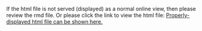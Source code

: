 If the html file is not served (displayed) as a normal online view, then please review the rmd file. 
Or please click the link to view the html file:
[Properly-displayed html file can be shown here.](https://rpubs.com/zhiyil/304204)
